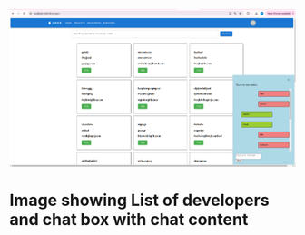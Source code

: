![Project Screenshot](project_screenshot.png)

Image showing List of developers and chat box with chat content
===============================================================
